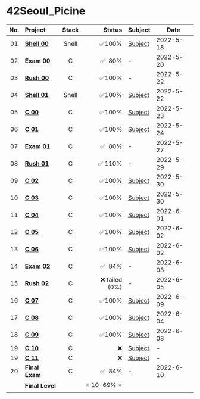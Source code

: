 # 42Seoul_Picine	
|No.	|Project							|Stack    |Status   |Subject  |Date
|:-:  |:--								  |:-:		  |--:      |-    | -
|01	  |[**Shell 00**](./shell00)	|Shell		|✅100%|[Subject](./shell00/resource/shell00.pdf)| 2022-5-18 |
|02	  |**Exam 00**          |C		    |✅&nbsp;&nbsp;80%     |-| 2022-5-20 |
|03	  |[**Rush 00**](./rush00)	|C		|✅100%    |-    |  2022-5-22 |
|04	  |[**Shell 01**](./shell01)	|Shell		|✅100%|[Subject](./shell01/resource/shell01.pdf)| 2022-5-22 |
|05	  |[**C 00**](./c00)	  |C		    |✅100%    |[Subject](./c00/resource/c00.pdf)| 2022-5-23 |
|06	  |[**C 01**](./c01)	  |C		    |✅100%    |[Subject](./c01/resource/c01.pdf)| 2022-5-24 |
|07	  |**Exam 01**          |C		    |✅&nbsp;&nbsp;80%     |-| 2022-5-27 |
|08	  |[**Rush 01**](./rush01)	|C		|✅&nbsp;110%    |- | 2022-5-29 |
|09	  |[**C 02**](./c01)	  |C		    |✅100%    |[Subject](./c02/resource/c02.pdf)| 2022-5-30 |
|10	  |[**C 03**](./c03)	  |C		    |✅100%    |[Subject](./c03/resource/c03.pdf)| 2022-5-30 |
|11	  |[**C 04**](./c04)	  |C		    |✅100%    |[Subject](./c04/resource/c04.pdf)| 2022-6-01 |
|12	  |[**C 05**](./c05)	  |C		    |✅100%    |[Subject](./c05/resource/c05.pdf)| 2022-6-02 |
|13	  |[**C 06**](./c06)	  |C		    |✅100%    |[Subject](./c06/resource/c06.pdf)| 2022-6-02 |
|14   |**Exam 02**          |C		    |✅&nbsp;&nbsp;84%      |-| 2022-6-03 |
|15	  |[**Rush 02**](./rush02)	|C		|❌ failed (0%)|- | 2022-6-05 |
|16	  |[**C 07**](./c07)	  |C		    |✅100%    |[Subject](./c07/resource/c07.pdf)| 2022-6-09 |
|17	  |[**C 08**](./c08)	  |C		    |✅100%    |[Subject](./c08/resource/c08.pdf)| 2022-6-04 |
|18	  |[**C 09**](./c09)	  |C		    |✅100%    |[Subject](./c09/resource/c09.pdf)| 2022-6-08 |
|19	  |[**C 10**](./c10)	  |C		    |❌        |[Subject](./c10/resource/c10.pdf)| - |
|19	  |[**C 11**](./c11)	  |C		    |❌        |[Subject](./c11/resource/c11.pdf)| - |
|20	  |**Final Exam**       |C		    |✅&nbsp;&nbsp;84%     |- | 2022-6-10 |     
|	  |**Final Level**        |		      |⭐️ 10-69% ⭐️   | | 
